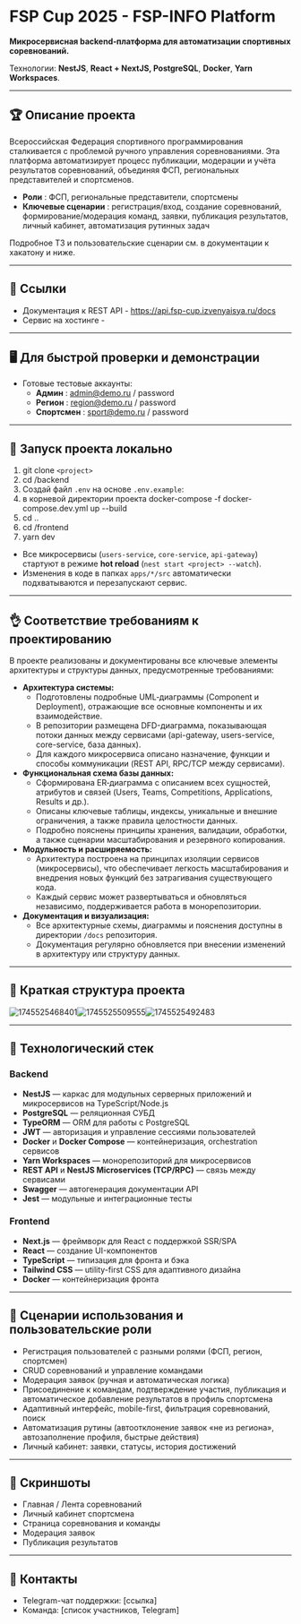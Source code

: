 # FSP Cup 2025 - FSP-INFO Platform

**Микросервисная backend‑платформа для автоматизации спортивных соревнований.**

Технологии:  **NestJS**,  **React + NextJS, PostgreSQL**,  **Docker**,  **Yarn Workspaces**.

---

## 🏆 Описание проекта

Всероссийская Федерация спортивного программирования сталкивается с проблемой ручного управления соревнованиями. Эта платформа автоматизирует процесс публикации, модерации и учёта результатов соревнований, объединяя ФСП, региональных представителей и спортсменов.

* **Роли** : ФСП, региональные представители, спортсмены
* **Ключевые сценарии** : регистрация/вход, создание соревнований, формирование/модерация команд, заявки, публикация результатов, личный кабинет, автоматизация рутинных задач

Подробное ТЗ и пользовательские сценарии см. в документации к хакатону и ниже.

---

## 🔗 Ссылки

* Документация к REST API - https://api.fsp-cup.izvenyaisya.ru/docs
* Сервис на хостинге -

---



## 🖥️ Для быстрой проверки и демонстрации

* Готовые тестовые аккаунты:
  * **Админ** : [admin@demo.ru]() / password
  * **Регион** : [region@demo.ru]() / password
  * **Спортсмен** : [sport@demo.ru]() / password

---

## 🚀 Запуск проекта локально

1. git clone `<project>`
2. cd /backend
3. Создай файл `.env` на основе `.env.example`:
4. в корневой директории проекта docker-compose -f docker-compose.dev.yml up --build
5. cd ..
6. cd /frontend
7. yarn dev

* Все микросервисы (`users-service`, `core-service`, `api-gateway`) стартуют в режиме **hot reload** (`nest start <project> --watch`).
* Изменения в коде в папках `apps/*/src` автоматически подхватываются и перезапускают сервис.

---

## 👌 Соответствие требованиям к проектированию

В проекте реализованы и документированы все ключевые элементы архитектуры и структуры данных, предусмотренные требованиями:

* **Архитектура системы:**
  * Подготовлены подробные UML‑диаграммы (Component и Deployment), отражающие все основные компоненты и их взаимодействие.
  * В репозитории размещена DFD-диаграмма, показывающая потоки данных между сервисами (api-gateway, users-service, core-service, база данных).
  * Для каждого микросервиса описано назначение, функции и способы коммуникации (REST API, RPC/TCP между сервисами).
* **Функциональная схема базы данных:**
  * Сформирована ER‑диаграмма с описанием всех сущностей, атрибутов и связей (Users, Teams, Competitions, Applications, Results и др.).
  * Описаны ключевые таблицы, индексы, уникальные и внешние ограничения, а также правила целостности данных.
  * Подробно пояснены принципы хранения, валидации, обработки, а также сценарии масштабирования и резервного копирования.
* **Модульность и расширяемость:**
  * Архитектура построена на принципах изоляции сервисов (микросервисы), что обеспечивает легкость масштабирования и внедрения новых функций без затрагивания существующего кода.
  * Каждый сервис может развертываться и обновляться независимо, поддерживается работа в монорепозитории.
* **Документация и визуализация:**
  * Все архитектурные схемы, диаграммы и пояснения доступны в директории `/docs` репозитория.
  * Документация регулярно обновляется при внесении изменений в архитектуру или структуру данных.

---

## 🧩 Краткая структура проекта

![1745525468401](image/README/1745525468401.png)![1745525509555](image/README/1745525509555.png)![1745525492483](image/README/1745525492483.png)

---

## 🧱 Технологический стек

### Backend

* **NestJS** — каркас для модульных серверных приложений и микросервисов на TypeScript/Node.js
* **PostgreSQL** — реляционная СУБД
* **TypeORM** — ORM для работы с PostgreSQL
* **JWT** — авторизация и управление сессиями пользователей
* **Docker** и **Docker Compose** — контейнеризация, orchestration сервисов
* **Yarn Workspaces** — монорепозиторий для микросервисов
* **REST API** и **NestJS Microservices (TCP/RPC)** — связь между сервисами
* **Swagger** — автогенерация документации API
* **Jest** — модульные и интеграционные тесты

### Frontend

* **Next.js** — фреймворк для React с поддержкой SSR/SPA
* **React** — создание UI-компонентов
* **TypeScript** — типизация для фронта и бэка
* **Tailwind CSS** — utility-first CSS для адаптивного дизайна
* **Docker** — контейнеризация фронта

---

## 📝 Сценарии использования и пользовательские роли

* Регистрация пользователей с разными ролями (ФСП, регион, спортсмен)
* CRUD соревнований и управление командами
* Модерация заявок (ручная и автоматическая логика)
* Присоединение к командам, подтверждение участия, публикация и автоматическое добавление результатов в профиль спортсмена
* Адаптивный интерфейс, mobile-first, фильтрация соревнований, поиск
* Автоматизация рутины (автоотклонение заявок «не из региона», автозаполнение профиля, быстрые действия)
* Личный кабинет: заявки, статусы, история достижений

---

## 📸 Скриншоты

* Главная / Лента соревнований
* Личный кабинет спортсмена
* Страница соревнования и команды
* Модерация заявок
* Публикация результатов

---

## 👥 Контакты

* Telegram-чат поддержки: [ссылка]
* Команда: [список участников, Telegram]
